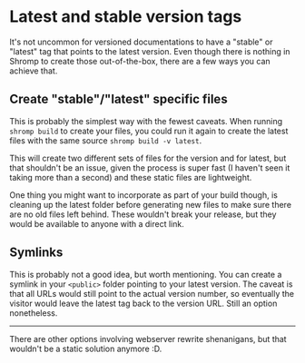<!--
nav_max: 1
-->
# Latest and stable version tags

It's not uncommon for versioned documentations to have a "stable" or "latest" tag that points to the latest version. Even though there is nothing in Shromp to create those out-of-the-box, there are a few ways you can achieve that.

## Create "stable"/"latest" specific files

This is probably the simplest way with the fewest caveats. When running `shromp build` to create your files, you could run it again to create the latest files with the same source `shromp build -v latest`.

This will create two different sets of files for the version and for latest, but that shouldn't be an issue, given the process is super fast (I haven't seen it taking more than a second) and these static files are lightweight.

One thing you might want to incorporate as part of your build though, is cleaning up the latest folder before generating new files to make sure there are no old files left behind. These wouldn't break your release, but they would be available to anyone with a direct link.

## Symlinks

This is probably not a good idea, but worth mentioning. You can create a symlink in your `<public>` folder pointing to your latest version. The caveat is that all URLs would still point to the actual version number, so eventually the visitor would leave the latest tag back to the version URL. Still an option nonetheless.

---

There are other options involving webserver rewrite shenanigans, but that wouldn't be a static solution anymore :D.



